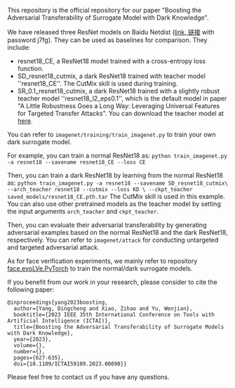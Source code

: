 This repository is the official repository for our paper "Boosting the Adversarial Transferability of Surrogate Model with Dark Knowledge".

We have released three ResNet models on Baidu Netdist ([link, 链接](https://pan.baidu.com/s/1wSH8GKH6KlXJv5NSjpq-NQ) with password j7fg). They can be used as baselines for comparison. They include:
* resnet18_CE, a ResNet18 model trained with a cross-entropy loss function.
* SD_resnet18_cutmix, a dark ResNet18 trained with teacher model ''resnet18_CE''. The CutMix skill is used during training.
* SR_0.1_resnet18_cutmix, a dark ResNet18 trained with a slightly robust teacher model ''resnet18_l2_eps0.1'', which is the default model in paper "A Little Robustness Goes a Long Way: Leveraging Universal Features for Targeted Transfer Attacks". You can download the teacher model at [here](https://github.com/microsoft/robust-models-transfer).


You can refer to `imagenet/training/train_imagenet.py` to train your own dark surrogate model.

For example, you can train a normal ResNet18 as:
``
python train_imagenet.py -a resnet18 --savename resnet18_CE --loss CE
``

Then, you can train a dark ResNet18 by learning from the normal ResNet18 as:
``
python train_imagenet.py -a resnet18 --savename SD_resnet18_cutmix\
    --arch_teacher resnet18 --cutmix --loss KD \
    --ckpt_teacher saved_models/resnet18_CE.pth.tar
``
The CutMix skill is used in this example. You can also use other pretrained models as the teacher model by setting the input arguments ``arch_teacher`` and ``ckpt_teacher``.

Then, you can evaluate their adversarial transferability by generating adversarial examples based on the normal ResNet18 and the dark ResNet18, respectively. You can refer to `imagenet/attack` for conducting untargeted and targeted adversarial attack. 

As for face verification experiments, we mainly refer to repository [face.evoLVe.PyTorch](https://github.com/ZhaoJ9014/face.evoLVe.PyTorch) to train the normal/dark surrogate models.

If you benefit from our work in your research, please consider to cite the following paper:
```
@inproceedings{yang2023boosting,
  author={Yang, Dingcheng and Xiao, Zihao and Yu, Wenjian},
  booktitle={2023 IEEE 35th International Conference on Tools with Artificial Intelligence (ICTAI)}, 
  title={Boosting the Adversarial Transferability of Surrogate Models with Dark Knowledge}, 
  year={2023},
  volume={},
  number={},
  pages={627-635},
  doi={10.1109/ICTAI59109.2023.00098}}
```

Please feel free to contact us if you have any questions.
